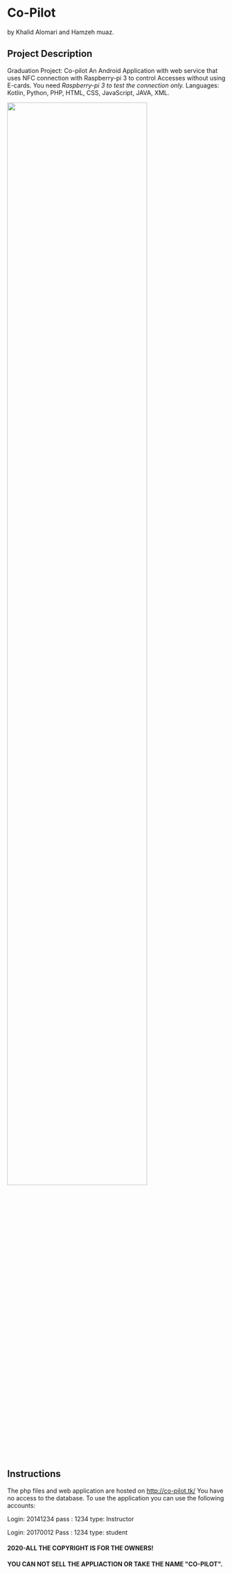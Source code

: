 # Co-Pilot 
by Khalid Alomari and Hamzeh muaz.

## Project Description
Graduation Project: Co-pilot An Android Application with web service that uses NFC connection with Raspberry-pi 3 to control Accesses without using E-cards. You need <em>Raspberry-pi 3 to test the connection only.</em>
Languages: Kotlin, Python, PHP, HTML, CSS, JavaScript, JAVA, XML.

<img src="Co-Pilot Poster.pngNo " width = "80%" >


## Instructions
The php files and web application are hosted on http://co-pilot.tk/
You have no access to the database.
To use the application you can use the following accounts:

Login: 20141234
pass : 1234
type: Instructor

Login: 20170012
Pass : 1234
type: student

#### 2020-ALL THE COPYRIGHT IS FOR THE OWNERS!
#### YOU CAN NOT SELL THE APPLIACTION OR TAKE THE NAME "CO-PILOT". 
